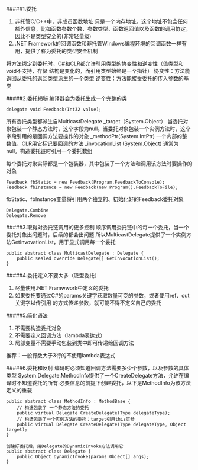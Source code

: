 #####1.委托
1. 非托管C/C++中，非成员函数地址 只是一个内存地址。这个地址不包含任何额外信息，比如函数参数个数、参数类型、函数返回值以及函数的调用协定，因此不是类型安全的(非常轻量级)
2. .NET Framework的回调函数和非托管Windows编程环境的回调函数一样有用，提供了称为委托的类型安全机制

将方法绑定到委托时，C#和CLR都允许引用类型的协变性和逆变性（值类型和void不支持，存储
结构是变化的，而引用类型始终是一个指针）
协变性：方法能返回从委托的返回类型派生的一个类型
逆变性：方法能接受委托的传入参数的基类

#####2.委托揭秘
编译器会为委托生成一个完整的类
```
delegate void Feedback(Int32 value);
```
所有委托类型都派生自MulticastDelegate
_target（System.Object） 当委托对象包装一个静态方法时，这个字段为null。当委托对象包装一个实例方法时，这个字段引用的是回调方法要操作的对象
_methodPtr(System.IntPtr) 一个内部的整数值，CLR用它标记要回调的方法
_invocationList (System.Object) 通常为null。构造委托链时引用一个委托数组

每个委托对象实际都是一个包装器，其中包装了一个方法和调用该方法时要操作的对象
```
Feedback fbStatic = new Feedback(Program.FeedbackToConsole);
Feedback fbInstance = new Feedback(new Program().FeedbackToFile);
```
fbStatic、fbInstance变量将引用两个独立的、初始化好的Feedback委托对象

```
Delegate.Combine
Delegate.Remove
```

#####3.取得对委托链调用的更多控制
顺序调用委托链中的每一个委托，当一个委托对象出问题时，后续的都会出问题
所以MulticastDelegate提供了一个实例方法GetInvovationList，用于显式调用每一个委托
```
public abstract class MulticastDelegate : Delegate {
    public sealed override Delegate[] GetInvocationList();
}
```

#####4.委托定义不要太多（泛型委托）
1. 尽量使用.NET Framwwork中定义的委托
2. 如果委托要通过C#的params关键字获取数量可变的参数，或者使用ref、out关键字以传引用
的方式传递参数，就可能不得不定义自己的委托

#####5.简化语法
1. 不需要构造委托对象
2. 不需要定义回调方法（lambda表达式）
3. 局部变量不需要手动包装到类中即可传递给回调方法

推荐：一般行数大于3行的不使用lambda表达式

#####6.委托和反射
编码时必须知道回调方法需要多少个参数，以及参数的具体类型
System.Delegate.MethodInfo提供了一个CreateDelegate方法，允许在编译时不知道委托的所有
必要信息的前提下创建委托，以下是MethodInfo为该方法定义的重载
```
public abstract class MethodInfo : MethodBase {
    // 构造包装了 一个静态方法的委托
    public virtual Delegate CreateDelegate(Type delegateType);
    // 构造包装了一个实例方法的委托；target引用this实参
    public virtual Delegate CreateDelegate(Type delegateType, Object target);
}

创建好委托后，用Delegate的DynamicInvoke方法调用它
public abstract class Delegate {
    public Object DynamicInvoke(params Object[] args);
}
```
